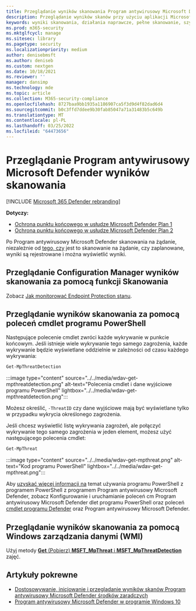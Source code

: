 ```yaml
---
title: Przeglądanie wyników skanowania Program antywirusowy Microsoft Defender skanowania
description: Przeglądanie wyników skanów przy użyciu aplikacji Microsoft Endpoint Configuration Manager, Microsoft Intune lub Zabezpieczenia Windows skanowania
keywords: wyniki skanowania, działania naprawcze, pełne skanowanie, szybkie skanowanie
ms.prod: m365-security
ms.mktglfcycl: manage
ms.sitesec: library
ms.pagetype: security
ms.localizationpriority: medium
author: denisebmsft
ms.author: deniseb
ms.custom: nextgen
ms.date: 10/18/2021
ms.reviewer: ''
manager: dansimp
ms.technology: mde
ms.topic: article
ms.collection: M365-security-compliance
ms.openlocfilehash: 8727baa9bb1935a1186907ca5f3d9d4f82dad6d4
ms.sourcegitcommit: b0c3ffd7ddee9b30fab85047a71a31483b5c649b
ms.translationtype: MT
ms.contentlocale: pl-PL
ms.lasthandoff: 03/25/2022
ms.locfileid: "64473656"
---
```

# <a name="review-microsoft-defender-antivirus-scan-results"></a>Przeglądanie Program antywirusowy Microsoft Defender wyników skanowania

[!INCLUDE [Microsoft 365 Defender rebranding](../../includes/microsoft-defender.md)]


**Dotyczy:**
- [Ochrona punktu końcowego w usłudze Microsoft Defender Plan 1](https://go.microsoft.com/fwlink/p/?linkid=2154037)
- [Ochrona punktu końcowego w usłudze Microsoft Defender Plan 2](https://go.microsoft.com/fwlink/p/?linkid=2154037)

Po Program antywirusowy Microsoft Defender skanowania na żądanie, niezależnie od [tego, czy](scheduled-catch-up-scans-microsoft-defender-antivirus.md) jest to [](run-scan-microsoft-defender-antivirus.md) skanowanie na żądanie, czy zaplanowane, wyniki są rejestrowane i można wyświetlić wyniki. 


## <a name="use-configuration-manager-to-review-scan-results"></a>Przeglądanie Configuration Manager wyników skanowania za pomocą funkcji Skanowania

Zobacz [Jak monitorować Endpoint Protection stanu](/configmgr/protect/deploy-use/monitor-endpoint-protection).

## <a name="use-powershell-cmdlets-to-review-scan-results"></a>Przeglądanie wyników skanowania za pomocą poleceń cmdlet programu PowerShell

Następujące polecenie cmdlet zwróci każde wykrywanie w punkcie końcowym. Jeśli istnieje wiele wykrywanie tego samego zagrożenia, każde wykrywanie będzie wyświetlane oddzielnie w zależności od czasu każdego wykrywania:

```PowerShell
Get-MpThreatDetection
```

:::image type="content" source="../../media/wdav-get-mpthreatdetection.png" alt-text="Polecenia cmdlet i dane wyjściowe programu PowerShell" lightbox="../../media/wdav-get-mpthreatdetection.png":::

Możesz określić, `-ThreatID` czy dane wyjściowe mają być wyświetlane tylko w przypadku wykrycia określonego zagrożenia.

Jeśli chcesz wyświetlić listę wykrywania zagrożeń, ale połączyć wykrywanie tego samego zagrożenia w jeden element, możesz użyć następującego polecenia cmdlet:

```PowerShell
Get-MpThreat
```

:::image type="content" source="../../media/wdav-get-mpthreat.png" alt-text="Kod programu PowerShell" lightbox="../../media/wdav-get-mpthreat.png":::

Aby [uzyskać więcej informacji na](use-powershell-cmdlets-microsoft-defender-antivirus.md) temat używania programu PowerShell z programem PowerShell z programem Program antywirusowy Microsoft Defender, zobacz Konfigurowanie i uruchamianie poleceń cm Program antywirusowy Microsoft Defender dlet programu PowerShell oraz poleceń [cmdlet programu Defender](/powershell/module/defender/) oraz Program antywirusowy Microsoft Defender.

## <a name="use-windows-management-instruction-wmi-to-review-scan-results"></a>Przeglądanie wyników skanowania za pomocą Windows zarządzania danymi (WMI)

Użyj metody [**Get** (Pobierz) **MSFT_MpThreat** i **MSFT_MpThreatDetection**](/previous-versions/windows/desktop/defender/windows-defender-wmiv2-apis-portal) zajęć.


## <a name="related-articles"></a>Artykuły pokrewne

- [Dostosowywanie, inicjowanie i przeglądanie wyników skanów Program antywirusowy Microsoft Defender środków zaradczych](customize-run-review-remediate-scans-microsoft-defender-antivirus.md)
- [Program antywirusowy Microsoft Defender w programie Windows 10](microsoft-defender-antivirus-in-windows-10.md)

